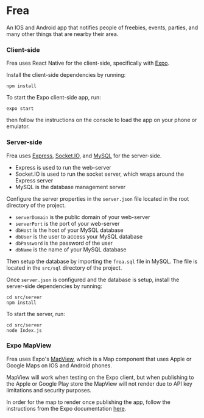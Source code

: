 # Frea
An IOS and Android app that notifies people of freebies, events, parties, and many other things that are nearby their area.

### Client-side
Frea uses React Native for the client-side, specifically with [Expo](https://expo.io/).

Install the client-side dependencies by running:
```console
npm install
```

To start the Expo client-side app, run:
```console
expo start
```
then follow the instructions on the console to load the app on your phone or emulator.

### Server-side
Frea uses [Express](https://expressjs.com/), [Socket.IO](https://socket.io/), and [MySQL](https://www.mysql.com/) for the server-side.
- Express is used to run the web-server
- Socket.IO is used to run the socket server, which wraps around the Express server
- MySQL is the database management server

Configure the server properties in the ```server.json``` file located in the root directory of the project.
- ```serverDomain``` is the public domain of your web-server
- ```serverPort``` is the port of your web-server
- ```dbHost``` is the host of your MySQL database
- ```dbUser``` is the user to access your MySQL database
- ```dbPassword``` is the password of the user
- ```dbName``` is the name of your MySQL database

Then setup the database by importing the ```frea.sql``` file in MySQL. The file is located in the ```src/sql``` directory of the project.

Once ```server.json``` is configured and the database is setup, install the server-side dependencies by running:
```console
cd src/server
npm install
```

To start the server, run:
```console
cd src/server
node Index.js
```

### Expo MapView
Frea uses Expo's [MapView](https://docs.expo.io/versions/latest/sdk/map-view/), which is a Map component that uses Apple or Google Maps on IOS and Android phones.

MapView will work when testing on the Expo client, but when publishing to the Apple or Google Play store the MapView will not render due to API key limitations and security purposes.

In order for the map to render once publishing the app, follow the instructions from the Expo documentation [here](https://docs.expo.io/versions/latest/sdk/map-view/).
